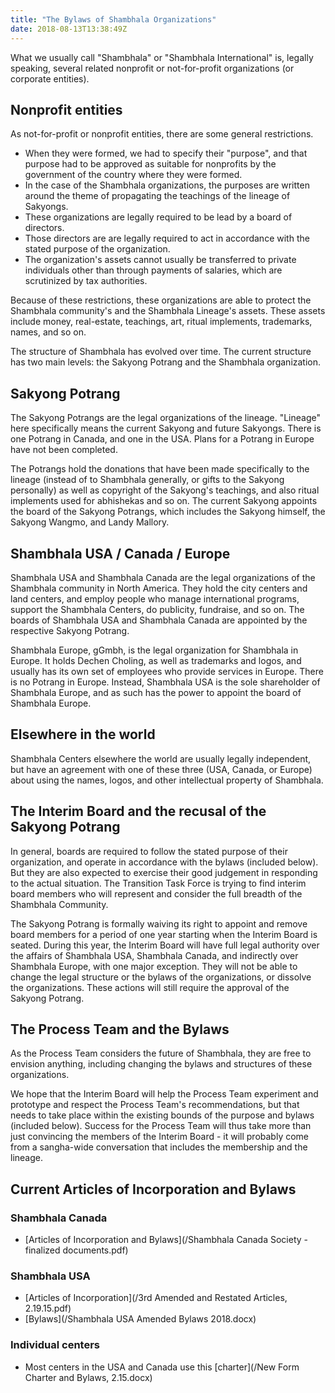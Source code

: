 ```yaml
---
title: "The Bylaws of Shambhala Organizations"
date: 2018-08-13T13:38:49Z
---
```


What we usually call "Shambhala" or "Shambhala International" is, legally speaking, several related nonprofit or not-for-profit organizations (or corporate entities).

## Nonprofit entities

As not-for-profit or nonprofit entities, there are some general restrictions.

*   When they were formed, we had to specify their "purpose", and that purpose had to be approved as suitable for nonprofits by the government of the country where they were formed.
*   In the case of the Shambhala organizations, the purposes are written around the theme of propagating the teachings of the lineage of Sakyongs. 
*   These organizations are legally required to be lead by a board of directors.
*   Those directors are are legally required to act in accordance with the stated purpose of the organization.
*   The organization's assets cannot usually be transferred to private individuals other than through payments of salaries, which are scrutinized by tax authorities.

Because of these restrictions, these organizations are able to protect the Shambhala community's and the Shambhala Lineage's assets. These assets include money, real-estate, teachings, art, ritual implements, trademarks, names, and so on.

The structure of Shambhala has evolved over time.  The current structure has two main levels: the Sakyong Potrang and the Shambhala organization.

## Sakyong Potrang

The Sakyong Potrangs are the legal organizations of the lineage. "Lineage" here specifically means the current Sakyong and future Sakyongs.  There is one Potrang in Canada, and one in the USA. Plans for a Potrang in Europe have not been completed.

The Potrangs hold the donations that have been made specifically to the lineage (instead of to Shambhala generally, or gifts to the Sakyong personally) as well as copyright of the Sakyong's teachings, and also ritual implements used for abhishekas and so on.  The current Sakyong appoints the board of the Sakyong Potrangs, which includes the Sakyong himself, the Sakyong Wangmo, and Landy Mallory.

## Shambhala USA / Canada / Europe

Shambhala USA and Shambhala Canada are the legal organizations of the Shambhala community in North America. They hold the city centers and land centers, and employ people who manage international programs, support the Shambhala Centers, do publicity, fundraise, and so on.  The boards of Shambhala USA and Shambhala Canada are appointed by the respective Sakyong Potrang.

Shambhala Europe, gGmbh, is the legal organization for Shambhala in Europe.  It holds Dechen Choling, as well as trademarks and logos, and usually has its own set of employees who provide services in Europe. There is no Potrang in Europe. Instead, Shambhala USA is the sole shareholder of Shambhala Europe, and as such has the power to appoint the board of Shambhala Europe.

## Elsewhere in the world

Shambhala Centers elsewhere the world are usually legally independent, but have an agreement with one of these three (USA, Canada, or Europe) about using the names, logos, and other intellectual property of Shambhala.

## The Interim Board and the recusal of the Sakyong Potrang

In general, boards are required to follow the stated purpose of their organization, and operate in accordance with the bylaws (included below). But they are also expected to exercise their good judgement in responding to the actual situation. The Transition Task Force is trying to find interim board members who will represent and consider the full breadth of the Shambhala Community.

The Sakyong Potrang is formally waiving its right to appoint and remove board members for a period of one year starting when the Interim Board is seated. During this year, the Interim Board will have full legal authority over the affairs of Shambhala USA, Shambhala Canada, and indirectly over Shambhala Europe, with one major exception.  They will not be able to change the legal structure or the bylaws of the organizations, or dissolve the organizations. These actions will still require the approval of the Sakyong Potrang.

## The Process Team and the Bylaws

As the Process Team considers the future of Shambhala, they are free to envision anything, including changing the bylaws and structures of these organizations.

We hope that the Interim Board will help the Process Team experiment and prototype and respect the Process Team's recommendations, but that needs to take place within the existing bounds of the purpose and bylaws (included below). Success for the Process Team will thus take more than just convincing the members of the Interim Board - it will probably come from a sangha-wide conversation that includes the membership and the lineage.

## Current Articles of Incorporation and Bylaws

### Shambhala Canada

* [Articles of Incorporation and Bylaws](/Shambhala Canada Society - finalized documents.pdf)

### Shambhala USA

* [Articles of Incorporation](/3rd Amended and Restated Articles, 2.19.15.pdf)
* [Bylaws](/Shambhala USA Amended Bylaws 2018.docx)

### Individual centers

* Most centers in the USA and Canada use this [charter](/New Form Charter and Bylaws, 2.15.docx)
